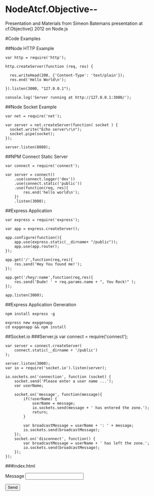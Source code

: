 NodeAtcf.Objective--
====================

Presentation and Materials from Simeon Batemans presentation at cf.Objective() 2012 on Node.js

#Code Examples

##Node HTTP Example
	
	var http = require('http');
	
	http.createServer(function (req, res) {
	
	  res.writeHead(200, {'Content-Type': 'text/plain'});
	  res.end('Hello World\n');
	
	}).listen(3000, "127.0.0.1");
	
	console.log('Server running at http://127.0.0.1:3000/');

##Node Socket Example

	var net = require('net');
	
	var server = net.createServer(function( socket ) {
	  socket.write("Echo server\r\n");
	  socket.pipe(socket);
	});
	
	server.listen(8080);

##NPM Connect Static Server

	var connect = require('connect');
	
	var server = connect()
		.use(connect.logger('dev'))
		.use(connect.static('public'))
		.use(function(req, res){
			res.end('hello world\n');
		})
		.listen(3000);

##Express Application

	var express = require('express');

	var app = express.createServer();

	app.configure(function(){
		app.use(express.static(__dirname+ "/public"));
		app.use(app.router);
	});

	app.get('/',function(req,res){
		res.send('Hey You found me!');
	});

	app.get('/hey/:name',function(req,res){
		res.send('Dude! ' + req.params.name + ", You Rock!" );
	});

	app.listen(3000);

##Express Application Generation

	npm install express -g
	
	express new expgenapp
	cd expgenapp && npm install
	

##Socket.io
###Server.js
	var connect = require('connect'); 

	var server = connect.createServer(
		connect.static(__dirname + '/public')
	);

	server.listen(3000);
	var io = require('socket.io').listen(server);

	io.sockets.on('connection', function (socket) {
		socket.send('Please enter a user name ...');
		var userName;

		socket.on('message', function(message){
			if(!userName) {
	            userName = message;
	            io.sockets.send(message + ' has entered the zone.');
	            return;
	        }

			var broadcastMessage = userName + ': ' + message;
	        io.sockets.send(broadcastMessage);
		});
		socket.on('disconnect', function() {
	        var broadcastMessage = userName + ' has left the zone.';
	        io.sockets.send(broadcastMessage);
	    });
	});

###index.html
	<!DOCTYPE html PUBLIC "-//W3C//DTD HTML 4.01//EN">
	<html>
		<head><title>Simple Chat</title></head>
		<body>
			<div>
				<p><label for="messageText">Message</label> <input type="text" id="messageText"></p>
				<p><button id="sendButton">Send</button></p>
			</div>
			<div><ul id="messages"></ul></div>
			<script type="text/javascript" src="/socket.io/socket.io.js"></script>
			<script type="text/javascript" src="http://code.jquery.com/jquery-1.5.2.js"></script>
			<script type="text/javascript">
				$(document).ready(function() {
					var webSocket = io.connect('http://' + document.location.hostname + ':' + document.location.port);
								
					webSocket.on('connect', function() {
						$('#messages').append('<li>Connected to the server.<\/li>');
					});

					webSocket.on('message', function(message) {
						$('#messages').append('<li>' + message + '<\/li>');
					});

					webSocket.on('disconnect', function() {
						$('#messages').append('<li>Disconnected from the server.<\/li>');
					});

					$('#sendButton').bind('click', function() {
						var message = $('#messageText').val();
						webSocket.send(message);
						$('#messageText').val('');
					});
				});
			</script>
		</body>
	</html>



